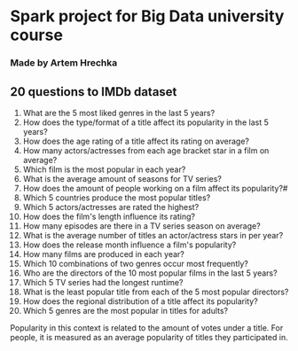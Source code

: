 # Spark project for Big Data university course
### Made by Artem Hrechka

## 20 questions to IMDb dataset
1. What are the 5 most liked genres in the last 5 years?
2. How does the type/format of a title affect its popularity in the last 5 years?
3. How does the age rating of a title affect its rating on average?
4. How many actors/actresses from each age bracket star in a film on average?
5. Which film is the most popular in each year?
6. What is the average amount of seasons for TV series?
7. How does the amount of people working on a film affect its popularity?#
8. Which 5 countries produce the most popular titles?
9. Which 5 actors/actresses are rated the highest?
10. How does the film's length influence its rating?
11. How many episodes are there in a TV series season on average?
12. What is the average number of titles an actor/actress stars in per year?
13. How does the release month influence a film's popularity?
14. How many films are produced in each year?
15. Which 10 combinations of two genres occur most frequently?
16. Who are the directors of the 10 most popular films in the last 5 years?
17. Which 5 TV series had the longest runtime?
18. What is the least popular title from each of the 5 most popular directors?
19. How does the regional distribution of a title affect its popularity?
20. Which 5 genres are the most popular in titles for adults?

Popularity in this context is related to the amount of votes under a title. 
For people, it is measured as an average popularity of titles they participated in.